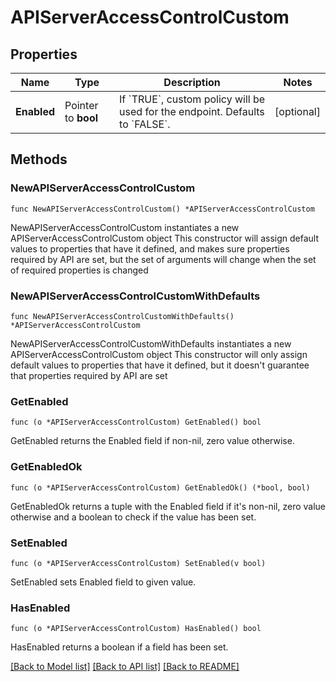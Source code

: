 # APIServerAccessControlCustom

## Properties

Name | Type | Description | Notes
------------ | ------------- | ------------- | -------------
**Enabled** | Pointer to **bool** | If &#x60;TRUE&#x60;, custom policy will be used for the endpoint. Defaults to &#x60;FALSE&#x60;. | [optional] 

## Methods

### NewAPIServerAccessControlCustom

`func NewAPIServerAccessControlCustom() *APIServerAccessControlCustom`

NewAPIServerAccessControlCustom instantiates a new APIServerAccessControlCustom object
This constructor will assign default values to properties that have it defined,
and makes sure properties required by API are set, but the set of arguments
will change when the set of required properties is changed

### NewAPIServerAccessControlCustomWithDefaults

`func NewAPIServerAccessControlCustomWithDefaults() *APIServerAccessControlCustom`

NewAPIServerAccessControlCustomWithDefaults instantiates a new APIServerAccessControlCustom object
This constructor will only assign default values to properties that have it defined,
but it doesn't guarantee that properties required by API are set

### GetEnabled

`func (o *APIServerAccessControlCustom) GetEnabled() bool`

GetEnabled returns the Enabled field if non-nil, zero value otherwise.

### GetEnabledOk

`func (o *APIServerAccessControlCustom) GetEnabledOk() (*bool, bool)`

GetEnabledOk returns a tuple with the Enabled field if it's non-nil, zero value otherwise
and a boolean to check if the value has been set.

### SetEnabled

`func (o *APIServerAccessControlCustom) SetEnabled(v bool)`

SetEnabled sets Enabled field to given value.

### HasEnabled

`func (o *APIServerAccessControlCustom) HasEnabled() bool`

HasEnabled returns a boolean if a field has been set.


[[Back to Model list]](../README.md#documentation-for-models) [[Back to API list]](../README.md#documentation-for-api-endpoints) [[Back to README]](../README.md)


